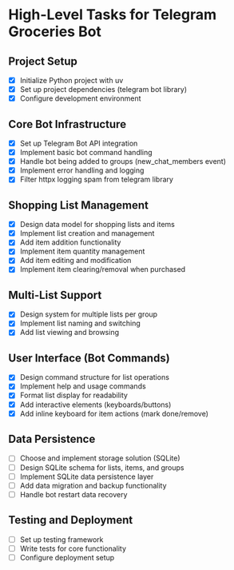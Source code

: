 # High-Level Tasks for Telegram Groceries Bot

## Project Setup
- [x] Initialize Python project with uv
- [x] Set up project dependencies (telegram bot library)
- [x] Configure development environment

## Core Bot Infrastructure
- [x] Set up Telegram Bot API integration
- [x] Implement basic bot command handling
- [x] Handle bot being added to groups (new_chat_members event)
- [x] Implement error handling and logging
- [x] Filter httpx logging spam from telegram library

## Shopping List Management
- [x] Design data model for shopping lists and items
- [x] Implement list creation and management
- [x] Add item addition functionality
- [x] Implement item quantity management
- [x] Add item editing and modification
- [x] Implement item clearing/removal when purchased

## Multi-List Support
- [x] Design system for multiple lists per group
- [x] Implement list naming and switching
- [x] Add list viewing and browsing

## User Interface (Bot Commands)
- [x] Design command structure for list operations
- [x] Implement help and usage commands
- [x] Format list display for readability
- [x] Add interactive elements (keyboards/buttons)
- [x] Add inline keyboard for item actions (mark done/remove)

## Data Persistence
- [ ] Choose and implement storage solution (SQLite)
- [ ] Design SQLite schema for lists, items, and groups
- [ ] Implement SQLite data persistence layer
- [ ] Add data migration and backup functionality
- [ ] Handle bot restart data recovery

## Testing and Deployment
- [ ] Set up testing framework
- [ ] Write tests for core functionality
- [ ] Configure deployment setup
